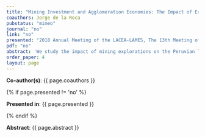 ```yaml
---
title: "Mining Investment and Agglomeration Economies: The Impact of Exploration on the Local Economy"
coauthors: Jorge de la Roca
pubstatus: "mimeo"
journal: "no"
link: "no"
presented: "2018 Annual Meeting of the LACEA-LAMES, The 13th Meeting of the Urban Economic Association (2018), 2017 SMU Conference on Urban and Regional Economics, 2017 Annual Congress of the Peruvian Economic Association"
pdf: "no"
abstract: 'We study the impact of mining explorations on the Peruvian local economy. The identification strategy is a difference-in-differences (DID) estimation. The treatment and control group were determined using the precise location of explorations and a buffer of 15 km radius. The main findings are that mining explorations increased hourly wages, monthly working hours and rents. Furthermore, gains from these investments were not limited to the mining industry: there were spillovers toward other industries.'
order_paper: 4
layout: page
---
```

<p><b>Co-author(s)</b>: {{ page.coauthors }} </p>

{% if page.presented != 'no' %}
<p><b>Presented in</b>: {{ page.presented }} </p>
{% endif %}

<div class ="text"><p><b>Abstract</b>: {{ page.abstract }} </p></div>
